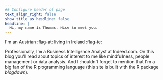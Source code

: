 ```yaml
---
## Configure header of page
text_align_right: false
show_title_as_headline: false
headline: |
  Hi, my name is Thomas. Nice to meet you.
---
```


<!-- this is a subheadline -->
I'm an Austrian :flag-at: living in Ireland :flag-ie:

Professionally, I'm a Business Intelligence Analyst at Indeed.com. On this blog
you'll read about topics of interest to me like mindfullness, people management
or data analysis. And I shouldn't forget to mention that I'm a big fan of the R
programming language (this site is built with the R package *blogdown*).
